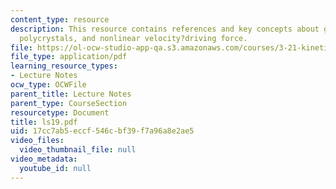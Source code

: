 ```yaml
---
content_type: resource
description: This resource contains references and key concepts about grain growth,
  polycrystals, and nonlinear velocity?driving force.
file: https://ol-ocw-studio-app-qa.s3.amazonaws.com/courses/3-21-kinetic-processes-in-materials-spring-2006/17cc7ab5eccf546cbf39f7a96a8e2ae5_ls19.pdf
file_type: application/pdf
learning_resource_types:
- Lecture Notes
ocw_type: OCWFile
parent_title: Lecture Notes
parent_type: CourseSection
resourcetype: Document
title: ls19.pdf
uid: 17cc7ab5-eccf-546c-bf39-f7a96a8e2ae5
video_files:
  video_thumbnail_file: null
video_metadata:
  youtube_id: null
---
```

